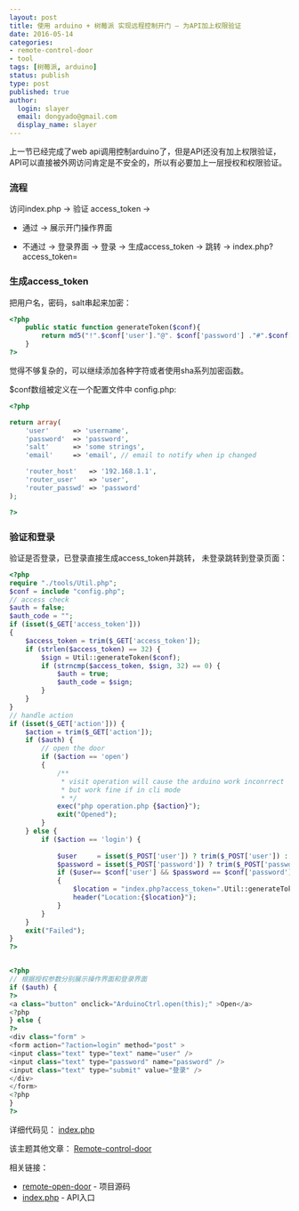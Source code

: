 ```yaml
---
layout: post
title: 使用 arduino + 树莓派 实现远程控制开门 — 为API加上权限验证
date: 2016-05-14
categories:
- remote-control-door
- tool
tags: [树莓派, arduino]
status: publish
type: post
published: true
author:
  login: slayer
  email: dongyado@gmail.com
  display_name: slayer
---
```

上一节已经完成了web api调用控制arduino了，但是API还没有加上权限验证，API可以直接被外网访问肯定是不安全的，所以有必要加上一层授权和权限验证。

### 流程

访问index.php -> 验证 access_token -> 

- 通过 -> 展示开门操作界面

- 不通过 -> 登录界面 -> 登录 -> 生成access_token -> 跳转 -> index.php?access_token=

### 生成access_token
把用户名，密码，salt串起来加密：

~~~php
<?php
    public static function generateToken($conf){
        return md5("!".$conf['user']."@". $conf['password'] ."#".$conf['salt']);
    }
?>
~~~
觉得不够复杂的，可以继续添加各种字符或者使用sha系列加密函数。

$conf数组被定义在一个配置文件中 config.php:

~~~php
<?php

return array(
    'user'      => 'username',
    'password'  => 'password',
    'salt'      => 'some strings',
    'email'     => 'email', // email to notify when ip changed

    'router_host'   => '192.168.1.1',
    'router_user'   => 'user',
    'router_passwd' => 'password' 
);

?>
~~~

### 验证和登录

验证是否登录，已登录直接生成access_token并跳转， 未登录跳转到登录页面： 

~~~php
<?php
require "./tools/Util.php";
$conf = include "config.php";
// access check
$auth = false;
$auth_code = "";
if (isset($_GET['access_token']))
{
    $access_token = trim($_GET['access_token']);
    if (strlen($access_token) == 32) {
        $sign = Util::generateToken($conf);
        if (strncmp($access_token, $sign, 32) == 0) {
            $auth = true;
            $auth_code = $sign;
        }
    } 
}
// handle action
if (isset($_GET['action'])) {
    $action = trim($_GET['action']);
    if ($auth) {
        // open the door
        if ($action == 'open')
        {
            /**
             * visit operation will cause the arduino work inconrrect  ,
             * but work fine if in cli mode 
             * */
            exec("php operation.php {$action}");
            exit("Opened");
        }
    } else {
        if ($action == 'login') {
            
            $user     = isset($_POST['user']) ? trim($_POST['user']) : ""; 
            $password = isset($_POST['password']) ? trim($_POST['password']) : ""; 
            if ($user== $conf['user'] && $password == $conf['password'])
            {
                $location = "index.php?access_token=".Util::generateToken($conf);
                header("Location:{$location}");
            }
        }
    }
    exit("Failed");
}
?>


<?php 
// 根据授权参数分别展示操作界面和登录界面
if ($auth) {
?>
<a class="button" onclick="ArduinoCtrl.open(this);" >Open</a>
<?php    
} else {
?>
<div class="form" >
<form action="?action=login" method="post" >
<input class="text" type="text" name="user" />
<input class="text" type="password" name="password" />
<input class="text" type="submit" value="登录" />
</div>
</form>
<?php
}
?>
~~~



详细代码见： [index.php][]

该主题其他文章： 
[Remote-control-door][]

相关链接：

- [remote-open-door][] - 项目源码
- [index.php][] - API入口

[remote-open-door]: https://github.com/dongyado/remote-open-door
[index.php]: https://github.com/dongyado/remote-open-door/blob/master/index.php
[Remote-control-door]: http://dongyado.com/categories/#remote-control-door-ref
